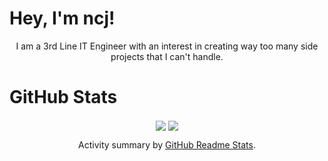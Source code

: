 <h1>Hey, I'm ncj!</h1>
<p align="center">I am a 3rd Line IT Engineer with an interest in creating way too many side projects that I can't handle.</p>
 
 <h1>GitHub Stats</h1>
<div align="center">
<img align="center" src="https://github-readme-stats.vercel.app/api?username=ncjsvr&show_icons=true&count_private=true&theme=tokyonight#23" />
  <img align="center" src="https://github-readme-stats.vercel.app/api/top-langs/?username=ncjsvr&count_private=true&theme=tokyonight#23" />
</div>
 
<p align="center">Activity summary by <a href="https://github.com/anuraghazra/github-readme-stats">GitHub Readme Stats</a>.</p>

